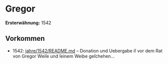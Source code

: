 # Gregor

**Ersterwähnung:** 1542

## Vorkommen
- 1542: [jahre/1542/README.md](../jahre/1542/README.md) – Donation und Uebergabe iſ vor dem Rat von Gregor
Weiſe und ſeinem Weibe geſchehen...
